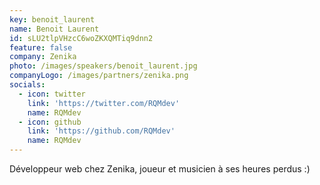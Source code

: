 ```yaml
---
key: benoit_laurent
name: Benoit Laurent
id: sLU2tlpVHzcC6woZKXQMTiq9dnn2
feature: false
company: Zenika
photo: /images/speakers/benoit_laurent.jpg
companyLogo: /images/partners/zenika.png
socials:
  - icon: twitter
    link: 'https://twitter.com/RQMdev'
    name: RQMdev
  - icon: github
    link: 'https://github.com/RQMdev'
    name: RQMdev
---
```

Développeur web chez Zenika, joueur et musicien à ses heures perdus :)